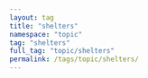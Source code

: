 ```yaml
---
layout: tag
title: "shelters"
namespace: "topic"
tag: "shelters"
full_tag: "topic/shelters"
permalink: /tags/topic/shelters/
---
```

